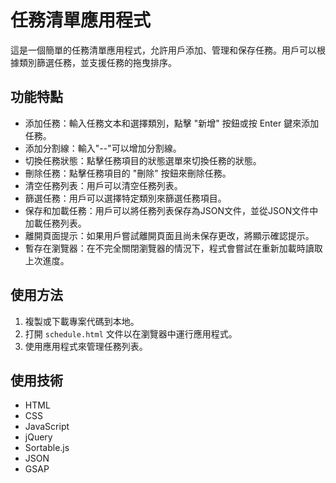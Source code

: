 # 任務清單應用程式

這是一個簡單的任務清單應用程式，允許用戶添加、管理和保存任務。用戶可以根據類別篩選任務，並支援任務的拖曳排序。

## 功能特點

- 添加任務：輸入任務文本和選擇類別，點擊 "新增" 按鈕或按 Enter 鍵來添加任務。
- 添加分割線：輸入"--"可以增加分割線。
- 切換任務狀態：點擊任務項目的狀態選單來切換任務的狀態。
- 刪除任務：點擊任務項目的 "刪除" 按鈕來刪除任務。
- 清空任務列表：用戶可以清空任務列表。
- 篩選任務：用戶可以選擇特定類別來篩選任務項目。
- 保存和加載任務：用戶可以將任務列表保存為JSON文件，並從JSON文件中加載任務列表。
- 離開頁面提示：如果用戶嘗試離開頁面且尚未保存更改，將顯示確認提示。
- 暫存在瀏覽器：在不完全關閉瀏覽器的情況下，程式會嘗試在重新加載時讀取上次進度。

## 使用方法

1. 複製或下載專案代碼到本地。
2. 打開 `schedule.html` 文件以在瀏覽器中運行應用程式。
3. 使用應用程式來管理任務列表。

## 使用技術

- HTML
- CSS
- JavaScript
- jQuery
- Sortable.js
- JSON
- GSAP
